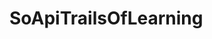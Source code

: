 # SoApiTrailsOfLearning

<a href="http://projectpwtrailsoflearningbim3.somee.com/usuario"></a> <!-- Link CRUD usuarios --> 
<a href="http://projectpwtrailsoflearningbim3.somee.com/"></a> <!-- Link INDEX Somee --> 
<a href="http://projectpwtrailsoflearningbim3.somee.com/API/Usuario"></a> <!-- Link API --> 
